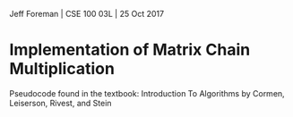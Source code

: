 Jeff Foreman | CSE 100 03L | 25 Oct 2017

# Implementation of Matrix Chain Multiplication
Pseudocode found in the textbook:
Introduction To Algorithms by Cormen, Leiserson, Rivest, and Stein
